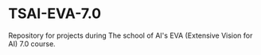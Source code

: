 # TSAI-EVA-7.0

Repository for projects during The school of AI's EVA (Extensive Vision for AI) 7.0 course.
